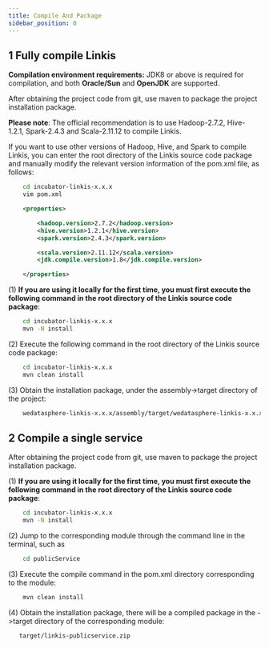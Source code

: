 ```yaml
---
title: Compile And Package
sidebar_position: 0
---
```

## 1 Fully compile Linkis

   __Compilation environment requirements:__ JDK8 or above is required for compilation, and both **Oracle/Sun** and **OpenJDK** are supported.

   After obtaining the project code from git, use maven to package the project installation package.

**Please note**: The official recommendation is to use Hadoop-2.7.2, Hive-1.2.1, Spark-2.4.3 and Scala-2.11.12 to compile Linkis.

   If you want to use other versions of Hadoop, Hive, and Spark to compile Linkis, you can enter the root directory of the Linkis source code package and manually modify the relevant version information of the pom.xml file, as follows:

```bash
    cd incubator-linkis-x.x.x
    vim pom.xml
```

```xml
    <properties>

        <hadoop.version>2.7.2</hadoop.version>
        <hive.version>1.2.1</hive.version>
        <spark.version>2.4.3</spark.version>

        <scala.version>2.11.12</scala.version>
        <jdk.compile.version>1.8</jdk.compile.version>

    </properties>
```

   (1) **If you are using it locally for the first time, you must first execute the following command in the root directory of the Linkis source code package**:

```bash
    cd incubator-linkis-x.x.x
    mvn -N install
```

   (2) Execute the following command in the root directory of the Linkis source code package:

```bash
    cd incubator-linkis-x.x.x
    mvn clean install
```

   (3) Obtain the installation package, under the assembly->target directory of the project:

```bash
    wedatasphere-linkis-x.x.x/assembly/target/wedatasphere-linkis-x.x.x-dist.tar.gz
```

## 2 Compile a single service

   After obtaining the project code from git, use maven to package the project installation package.

(1) **If you are using it locally for the first time, you must first execute the following command in the root directory of the Linkis source code package**:

```bash
    cd incubator-linkis-x.x.x
    mvn -N install
```

(2) Jump to the corresponding module through the command line in the terminal, such as

```bash
    cd publicService
```

(3) Execute the compile command in the pom.xml directory corresponding to the module:

```bash
    mvn clean install
```

(4) Obtain the installation package, there will be a compiled package in the ->target directory of the corresponding module:

```
   target/linkis-publicservice.zip
```
